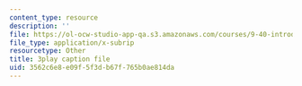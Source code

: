 ```yaml
---
content_type: resource
description: ''
file: https://ol-ocw-studio-app-qa.s3.amazonaws.com/courses/9-40-introduction-to-neural-computation-spring-2018/3562c6e8e09f5f3db67f765b0ae814da_5KhcA454er0.vtt
file_type: application/x-subrip
resourcetype: Other
title: 3play caption file
uid: 3562c6e8-e09f-5f3d-b67f-765b0ae814da
---
```

